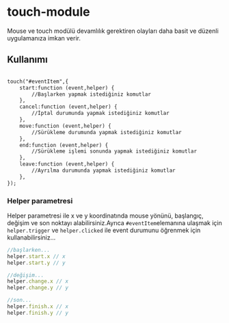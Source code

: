 # touch-module
Mouse ve touch modülü devamlılık gerektiren olayları daha basit ve düzenli uygulamanıza imkan verir.

## Kullanımı

```html

touch("#eventItem",{
    start:function (event,helper) {
        //Başlarken yapmak istediğiniz komutlar
    },
    cancel:function (event,helper) {
        //İptal durumunda yapmak istediğiniz komutlar
    },
    move:function (event,helper) {
        //Sürükleme durumunda yapmak istediğiniz komutlar
    },
    end:function (event,helper) {
        //Sürükleme işlemi sonunda yapmak istediğiniz komutlar
    },
    leave:function (event,helper) {
        //Ayrılma durumunda yapmak istediğiniz komutlar
    },
});

```
### Helper parametresi
Helper parametresi ile x ve y koordinatında mouse yönünü, başlangıç, değişim ve son noktayı alabilirsiniz.Ayrıca `#eventItem`elemanına ulaşmak için `helper.trigger` ve `helper.clicked` ile event durumunu öğrenmek için kullanabilirsiniz...
```js
//başlarken...
helper.start.x // x 
helper.start.y // y 

//değişim...
helper.change.x // x 
helper.change.y // y 

//son...
helper.finish.x // x 
helper.finish.y // y 
```
